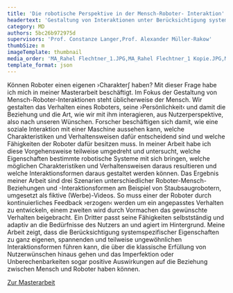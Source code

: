 ```yaml
---
title: 'Die robotische Perspektive in der Mensch-Roboter- Interaktion'
headertext: 'Gestaltung von Interaktionen unter Berücksichtigung systemspezifischer Charaktere'
category: MD
authors: 5bc26b972975d
supervisors: 'Prof. Constanze Langer,Prof. Alexander Müller-Rakow'
thumbSize: m
imageTemplate: thumbnail
media_order: 'MA_Rahel Flechtner_1.JPG,MA_Rahel Flechtner_1 Kopie.JPG,MA_Rahel Flechtner_2.JPG,MA_Rahel Flechtner_3.JPG'
template_format: json
---
```


Können Roboter einen eigenen ›Charakter∫ haben? Mit dieser Frage habe ich mich in meiner Masterarbeit beschäftigt. Im Fokus der Gestaltung von Mensch-Roboter-Interaktionen steht üblicherweise der Mensch. Wir gestalten das Verhalten eines Roboters, seine ›Persönlichkeit‹ und damit die Beziehung und die Art, wie wir mit ihm interagieren, aus Nutzerperspektive, also nach unseren Wünschen. Forscher beschäftigen sich damit, wie eine soziale Interaktion mit einer Maschine aussehen kann, welche Charakteristiken und Verhaltensweisen dafür entscheidend sind und welche Fähigkeiten der Roboter dafür besitzen muss. In meiner Arbeit habe ich diese Vorgehensweise teilweise umgedreht und untersucht, welche Eigenschaften bestimmte robotische Systeme mit sich bringen, welche möglichen Charakteristiken und Verhaltensweisen daraus resultieren und welche Interaktionsformen daraus gestaltet werden können. Das Ergebnis meiner Arbeit sind drei Szenarien unterschiedlicher Roboter-Mensch-Beziehungen und -Interaktionsformen am Beispiel von Staubsaugrobotern, umgesetzt als fiktive (Werbe)-Videos. So muss einer der Roboter durch kontinuierliches Feedback ›erzogen‹ werden um ein angepasstes Verhalten zu entwickeln, einem zweiten wird durch Vormachen das gewünschte Verhalten beigebracht. Ein Dritter passt seine Fähigkeiten selbstständig und adaptiv an die Bedürfnisse des Nutzers an und agiert im Hintergrund. Meine Arbeit zeigt, dass die Berücksichtigung systemspezifischer Eigenschaften zu ganz eigenen, spannenden und teilweise ungewöhnlichen Interaktionsformen führen kann, die über die klassische Erfüllung von Nutzerwünschen hinaus gehen und das Imperfektion oder Unberechenbarkeiten sogar positive Auswirkungen auf die Beziehung zwischen Mensch und Roboter haben können.

<a href="https://www.rahelflechtner.com/portfolio/human-robot-interaction/" target="_blank">Zur Masterarbeit</a>